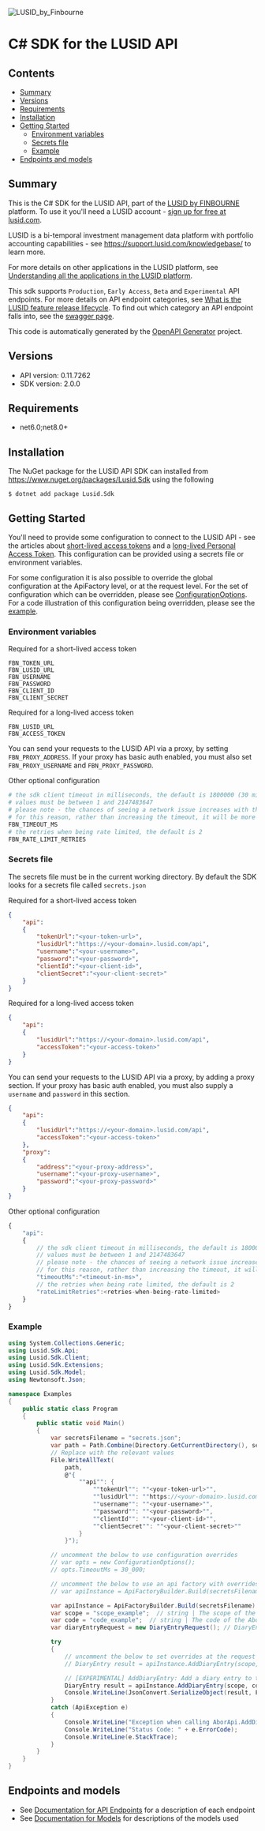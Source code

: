 ![LUSID_by_Finbourne](./resources/Finbourne_Logo_Teal.svg)

# C# SDK for the LUSID API

## Contents

- [Summary](#summary)
- [Versions](#versions)
- [Requirements](#requirements)
- [Installation](#installation)
- [Getting Started](#getting-started)
    * [Environment variables](#environment-variables)
    * [Secrets file](#secrets-file)
    * [Example](#example)
- [Endpoints and models](#endpoints-and-models)

## Summary

This is the C# SDK for the LUSID API, part of the [LUSID by FINBOURNE](https://www.finbourne.com/lusid-technology) platform. To use it you'll need a LUSID account - [sign up for free at lusid.com](https://www.lusid.com/app/signup).

LUSID is a bi-temporal investment management data platform with portfolio accounting capabilities - see https://support.lusid.com/knowledgebase/ to learn more.

For more details on other applications in the LUSID platform, see [Understanding all the applications in the LUSID platform](https://support.lusid.com/knowledgebase/article/KA-01787).

This sdk supports `Production`, `Early Access`, `Beta` and `Experimental` API endpoints. For more details on API endpoint categories, see [What is the LUSID feature release lifecycle](https://support.lusid.com/knowledgebase/article/KA-01786). To find out which category an API endpoint falls into, see the [swagger page](https://www.lusid.com/api/swagger/index.html).

This code is automatically generated by the [OpenAPI Generator](https://openapi-generator.tech) project.

## Versions

- API version: 0.11.7262
- SDK version: 2.0.0

## Requirements

- net6.0;net8.0+

## Installation

The NuGet package for the LUSID API SDK can installed from https://www.nuget.org/packages/Lusid.Sdk using the following

```
$ dotnet add package Lusid.Sdk
```

## Getting Started

You'll need to provide some configuration to connect to the LUSID API - see the articles about [short-lived access tokens](https://support.lusid.com/knowledgebase/article/KA-01654) and a [long-lived Personal Access Token](https://support.lusid.com/knowledgebase/article/KA-01774). This configuration can be provided using a secrets file or environment variables.

For some configuration it is also possible to override the global configuration at the ApiFactory level, or at the request level. For the set of configuration which can be overridden, please see [ConfigurationOptions](sdk/Lusid.Sdk/Extensions/ConfigurationOptions.cs). For a code illustration of this configuration being overridden, please see the [example](#example).

### Environment variables

Required for a short-lived access token
``` 
FBN_TOKEN_URL
FBN_LUSID_URL
FBN_USERNAME
FBN_PASSWORD
FBN_CLIENT_ID
FBN_CLIENT_SECRET
```

Required for a long-lived access token
``` 
FBN_LUSID_URL
FBN_ACCESS_TOKEN
```

You can send your requests to the LUSID API via a proxy, by setting `FBN_PROXY_ADDRESS`. If your proxy has basic auth enabled, you must also set `FBN_PROXY_USERNAME` and `FBN_PROXY_PASSWORD`.

Other optional configuration

```bash
# the sdk client timeout in milliseconds, the default is 1800000 (30 minutes)
# values must be between 1 and 2147483647
# please note - the chances of seeing a network issue increases with the duration of the request
# for this reason, rather than increasing the timeout, it will be more reliable to use an alternate polling style endpoint where these exist
FBN_TIMEOUT_MS
# the retries when being rate limited, the default is 2
FBN_RATE_LIMIT_RETRIES
```

### Secrets file

The secrets file must be in the current working directory. By default the SDK looks for a secrets file called `secrets.json`

Required for a short-lived access token
```json
{
    "api":
    {
        "tokenUrl":"<your-token-url>",
        "lusidUrl":"https://<your-domain>.lusid.com/api",
        "username":"<your-username>",
        "password":"<your-password>",
        "clientId":"<your-client-id>",
        "clientSecret":"<your-client-secret>"
    }
}
```

Required for a long-lived access token
```json
{
    "api":
    {
        "lusidUrl":"https://<your-domain>.lusid.com/api",
        "accessToken":"<your-access-token>"
    }
}
```

You can send your requests to the LUSID API via a proxy, by adding a proxy section. If your proxy has basic auth enabled, you must also supply a `username` and `password` in this section.

```json
{
    "api":
    {
        "lusidUrl":"https://<your-domain>.lusid.com/api",
        "accessToken":"<your-access-token>"
    },
    "proxy":
    {
        "address":"<your-proxy-address>",
        "username":"<your-proxy-username>",
        "password":"<your-proxy-password>"
    }
}
```

Other optional configuration

```javascript
{
    "api": 
    {
        // the sdk client timeout in milliseconds, the default is 1800000 (30 minutes)
        // values must be between 1 and 2147483647
        // please note - the chances of seeing a network issue increases with the duration of the request
        // for this reason, rather than increasing the timeout, it will be more reliable to use an alternate polling style endpoint where these exist
        "timeoutMs":"<timeout-in-ms>",
        // the retries when being rate limited, the default is 2
        "rateLimitRetries":<retries-when-being-rate-limited>
    }
}
```

### Example
```csharp
using System.Collections.Generic;
using Lusid.Sdk.Api;
using Lusid.Sdk.Client;
using Lusid.Sdk.Extensions;
using Lusid.Sdk.Model;
using Newtonsoft.Json;

namespace Examples
{
    public static class Program
    {
        public static void Main()
        {
            var secretsFilename = "secrets.json";
            var path = Path.Combine(Directory.GetCurrentDirectory(), secretsFilename);
            // Replace with the relevant values
            File.WriteAllText(
                path, 
                @"{
                    ""api"": {
                        ""tokenUrl"": ""<your-token-url>"",
                        ""lusidUrl"": ""https://<your-domain>.lusid.com/api"",
                        ""username"": ""<your-username>"",
                        ""password"": ""<your-password>"",
                        ""clientId"": ""<your-client-id>"",
                        ""clientSecret"": ""<your-client-secret>""
                    }
                }");

            // uncomment the below to use configuration overrides
            // var opts = new ConfigurationOptions();
            // opts.TimeoutMs = 30_000;

            // uncomment the below to use an api factory with overrides
            // var apiInstance = ApiFactoryBuilder.Build(secretsFilename, opts: opts).Api<AborApi>();

            var apiInstance = ApiFactoryBuilder.Build(secretsFilename).Api<AborApi>();
            var scope = "scope_example";  // string | The scope of the Abor.
            var code = "code_example";  // string | The code of the Abor.
            var diaryEntryRequest = new DiaryEntryRequest(); // DiaryEntryRequest | The diary entry to add.

            try
            {
                // uncomment the below to set overrides at the request level
                // DiaryEntry result = apiInstance.AddDiaryEntry(scope, code, diaryEntryRequest, opts: opts);

                // [EXPERIMENTAL] AddDiaryEntry: Add a diary entry to the specified Abor.
                DiaryEntry result = apiInstance.AddDiaryEntry(scope, code, diaryEntryRequest);
                Console.WriteLine(JsonConvert.SerializeObject(result, Formatting.Indented));
            }
            catch (ApiException e)
            {
                Console.WriteLine("Exception when calling AborApi.AddDiaryEntry: " + e.Message);
                Console.WriteLine("Status Code: " + e.ErrorCode);
                Console.WriteLine(e.StackTrace);
            }
        }
    }
}
```


## Endpoints and models

- See [Documentation for API Endpoints](sdk/README.md#documentation-for-api-endpoints) for a description of each endpoint
- See [Documentation for Models](sdk/README.md#documentation-for-models) for descriptions of the models used

